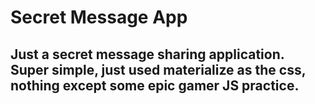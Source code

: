 # Secret Message App

## Just a secret message sharing application. Super simple, just used materialize as the css, nothing except some epic gamer JS practice. 